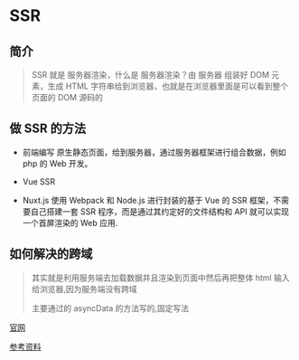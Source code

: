 # SSR

## 简介

> SSR 就是 服务器渲染，什么是 服务器渲染？由 服务器 组装好 DOM 元素，生成 HTML 字符串给到浏览器，也就是在浏览器里面是可以看到整个页面的 DOM 源码的

## 做 SSR 的方法

- 前端编写 原生静态页面，给到服务器，通过服务器框架进行组合数据，例如 php 的 Web 开发。

- Vue SSR

- Nuxt.js 使用 Webpack 和 Node.js 进行封装的基于 Vue 的 SSR 框架，不需要自己搭建一套 SSR 程序，而是通过其约定好的文件结构和 API 就可以实现一个首屏渲染的 Web 应用.

## 如何解决的跨域

> 其实就是利用服务端去加载数据并且渲染到页面中然后再把整体 html 输入给浏览器,因为服务端没有跨域
>
> 主要通过的 asyncData 的方法写的,固定写法

[官网](https://v3.nuxtjs.org/)

[参考资料](https://cloud.tencent.com/developer/news/221008)
